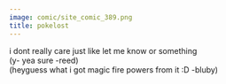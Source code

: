 ```yaml
---
image: comic/site_comic_389.png
title: pokelost
---
```

i dont really care just like let me know or something  
(y- yea sure -reed)  
(heyguess what i got magic fire powers from it :D -bluby)
